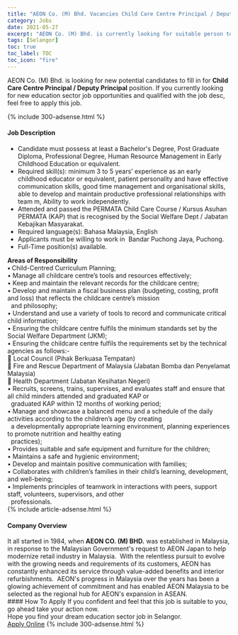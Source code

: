 ```yaml
---
title: "AEON Co. (M) Bhd. Vacancies Child Care Centre Principal / Deputy Principal" 
category: Jobs 
date: 2021-05-27 
excerpt: "AEON Co. (M) Bhd. is currently looking for suitable person to fill in the Child Care Centre Principal / Deputy Principal which positioned at Selangor" 
tags: [Selangor] 
toc: true 
toc_label: TOC 
toc_icon: "fire" 
--- 
```


<p>AEON Co. (M) Bhd. is looking for new potential candidates to fill in for <b>Child Care Centre Principal / Deputy Principal</b> position. If you currently looking for new education sector job opportunities and qualified with the job desc, feel free to apply this job.
</p>{% include 300-adsense.html %} 
<div><div><h4>Job Description</h4></div><div><div><span><div><ul><li>Candidate must possess at least a Bachelor's Degree, Post Graduate Diploma, Professional Degree, Human Resource Management in Early Childhood Education or equivalent.</li><li>Required skill(s): minimum 3 to 5 years&#8217; experience as an early childhood educator or equivalent, patient personality and have effective communication skills, good time management and organisational skills, able to develop and maintain productive professional relationships with team m, Ability to work independently.</li><li>Attended and passed the PERMATA Child Care Course / Kursus Asuhan PERMATA (KAP) that is recognised by the Social Welfare Dept / Jabatan Kebajikan Masyarakat.</li><li>Required language(s): Bahasa Malaysia, English</li><li>Applicants must be willing to work in&#160; Bandar Puchong Jaya, Puchong.</li><li>Full-Time position(s) available.</li></ul><div><strong>Areas of Responsibility</strong></div><div><div><strong>&#8226; </strong>Child-Centred Curriculum Planning;<br>&#8226; Manage all childcare centre&#8217;s tools and resources effectively;<br>&#8226; Keep and maintain the relevant records for the childcare centre;<br>&#8226; Develop and maintain a fiscal business plan (budgeting, costing, profit and loss) that reflects the childcare centre&#8217;s mission</div><div>&#160; and philosophy;</div><div>&#8226; Understand and use a variety of tools to record and communicate critical child information;<br>&#8226; Ensuring the childcare centre fulfils the minimum standards set by the Social Welfare Department (JKM);<br>&#8226; Ensuring the childcare centre fulfils the requirements set by the technical agencies as follows:-<br>&#61656; Local Council (Pihak Berkuasa Tempatan)<br>&#61656; Fire and Rescue Department of Malaysia (Jabatan Bomba dan Penyelamat Malaysia)<br>&#61656; Health Department (Jabatan Kesihatan Negeri)<br>&#8226; Recruits, screens, trains, supervises, and evaluates staff and ensure that all child minders attended and graduated KAP or</div><div>&#160; graduated KAP within 12 months of working period;<br>&#8226; Manage and showcase a balanced menu and a schedule of the daily activities according to the children&#8217;s age (by creating</div><div>&#160; a developmentally appropriate learning environment, planning experiences to promote nutrition and healthy eating</div><div>&#160; practices);<br>&#8226; Provides suitable and safe equipment and furniture for the children;<br>&#8226; Maintains a safe and hygienic environment;<br>&#8226; Develop and maintain positive communication with families;<br>&#8226; Collaborates with children&#8217;s families in their child&#8217;s learning, development, and well-being;<br>&#8226; Implements principles of teamwork in interactions with peers, support staff, volunteers, supervisors, and other</div><div>&#160; professionals.</div></div></div></span></div></div></div> 
{% include article-adsense.html %} 
<div><div><h4>Company Overview</h4></div><div><div><span><div><div>
	It all started in 1984, when <strong>AEON CO. (M) BHD.</strong> was established in Malaysia, in response to the Malaysian Government's request to AEON Japan to help modernize retail industry in Malaysia.&#160; With the relentless pursuit to evolve with the growing needs and requirements of its customers, AEON has constantly enhanced its service through value-added benefits and interior refurbishments.&#160; AEON's progress in Malaysia over the years has been a glowing achievement of commitment and has enabled AEON Malaysia to be selected as the regional hub for AEON's expansion in ASEAN.</div></div></span></div></div></div> 
#### How To Apply 
If you confident and feel that this job is suitable to you, go ahead take your action now. <br/> 
Hope you find your dream education sector job in Selangor. <br/> 
<a href="https://www.jobstreet.com.my/en/job/child-care-centre-principal-deputy-principal-4567561?jobId=jobstreet-my-job-4567561" class="btn btn--info" target="_blank" rel="nofollow noopenner">Apply Online</a> 
{% include 300-adsense.html %} 